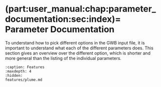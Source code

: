 (part:user_manual:chap:parameter_documentation:sec:index)=
Parameter Documentation
======================

To understand how to pick different options in the GWB input file, it is important to understand what each of the different parameters does. This section gives an overview over the different option, which is shorter and more general than the listing of the individual parameters. 

```{toctree}
:caption: Features
:maxdepth: 4
:hidden:
features/plume.md
```
